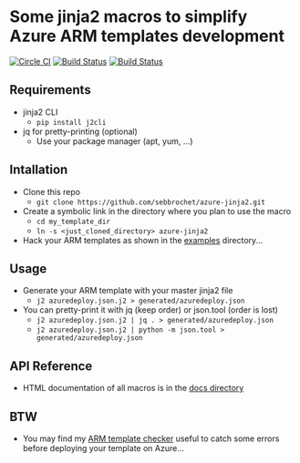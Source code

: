 # Some jinja2 macros to simplify Azure ARM templates development

[![Circle CI](https://circleci.com/gh/sebbrochet/azure-jinja2.svg?style=svg)](https://circleci.com/gh/sebbrochet/azure-jinja2)
[![Build Status](https://travis-ci.org/sebbrochet/azure-jinja2.svg?branch=master)](https://travis-ci.org/sebbrochet/azure-jinja2)
[![Build Status](https://drone.io/github.com/sebbrochet/azure-jinja2/status.png)](https://drone.io/github.com/sebbrochet/azure-jinja2/latest)

## Requirements
* jinja2 CLI
  * `pip install j2cli`
* jq for pretty-printing (optional)
  * Use your package manager (apt, yum, ...)

## Intallation
* Clone this repo
  * `git clone https://github.com/sebbrochet/azure-jinja2.git`
* Create a symbolic link in the directory where you plan to use the macro
  * `cd my_template_dir`
  * `ln -s <just_cloned_directory> azure-jinja2`
* Hack your ARM templates as shown in the [examples](examples) directory...

## Usage
* Generate your ARM template with your master jinja2 file
  * `j2 azuredeploy.json.j2 > generated/azuredeploy.json` 
* You can pretty-print it with jq (keep order) or json.tool (order is lost)
  * `j2 azuredeploy.json.j2 | jq . > generated/azuredeploy.json`
  * `j2 azuredeploy.json.j2 | python -m json.tool > generated/azuredeploy.json`

## API Reference
* HTML documentation of all macros is in the [docs directory](docs)

## BTW 
* You may find my [ARM template checker](https://github.com/sebbrochet/azure-arm-checker) useful to catch some errors before deploying your template on Azure...
